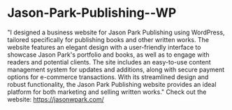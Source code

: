 # Jason-Park-Publishing--WP
"I designed a business website for Jason Park Publishing using WordPress, tailored specifically for publishing books and other written works. The website features an elegant design with a user-friendly interface to showcase Jason Park's portfolio and books, as well as to engage with readers and potential clients. The site includes an easy-to-use content management system for updates and additions, along with secure payment options for e-commerce transactions. With its streamlined design and robust functionality, the Jason Park Publishing website provides an ideal platform for both marketing and selling written works."
Check out the website: https://jasonwpark.com/
